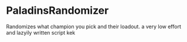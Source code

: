 # PaladinsRandomizer
Randomizes what champion you pick and their loadout.
a very low effort and lazyily written script kek
